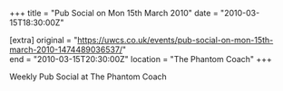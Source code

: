 +++
title = "Pub Social on Mon 15th March 2010"
date = "2010-03-15T18:30:00Z"

[extra]
original = "https://uwcs.co.uk/events/pub-social-on-mon-15th-march-2010-1474489036537/"    
end = "2010-03-15T20:30:00Z"
location = "The Phantom Coach"
+++

Weekly Pub Social at The Phantom Coach

